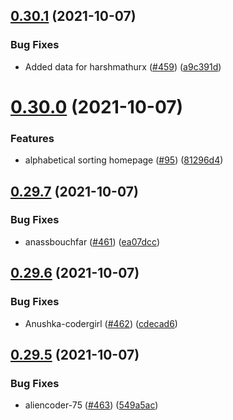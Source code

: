 ## [0.30.1](https://github.com/EddieHubCommunity/LinkFree/compare/v0.30.0...v0.30.1) (2021-10-07)


### Bug Fixes

* Added data for harshmathurx ([#459](https://github.com/EddieHubCommunity/LinkFree/issues/459)) ([a9c391d](https://github.com/EddieHubCommunity/LinkFree/commit/a9c391d1bf8923a608f7181d1679d9cf1bb5a72b))



# [0.30.0](https://github.com/EddieHubCommunity/LinkFree/compare/v0.29.7...v0.30.0) (2021-10-07)


### Features

* alphabetical sorting homepage ([#95](https://github.com/EddieHubCommunity/LinkFree/issues/95)) ([81296d4](https://github.com/EddieHubCommunity/LinkFree/commit/81296d43da86f37766db7ed52018306878009d64))



## [0.29.7](https://github.com/EddieHubCommunity/LinkFree/compare/v0.29.6...v0.29.7) (2021-10-07)


### Bug Fixes

* anassbouchfar ([#461](https://github.com/EddieHubCommunity/LinkFree/issues/461)) ([ea07dcc](https://github.com/EddieHubCommunity/LinkFree/commit/ea07dcc5a55100030e3461f54abc99580aae2487))



## [0.29.6](https://github.com/EddieHubCommunity/LinkFree/compare/v0.29.5...v0.29.6) (2021-10-07)


### Bug Fixes

* Anushka-codergirl ([#462](https://github.com/EddieHubCommunity/LinkFree/issues/462)) ([cdecad6](https://github.com/EddieHubCommunity/LinkFree/commit/cdecad6980e4de50f8853000a97c0fcab6369cc8))



## [0.29.5](https://github.com/EddieHubCommunity/LinkFree/compare/v0.29.4...v0.29.5) (2021-10-07)


### Bug Fixes

* aliencoder-75 ([#463](https://github.com/EddieHubCommunity/LinkFree/issues/463)) ([549a5ac](https://github.com/EddieHubCommunity/LinkFree/commit/549a5ac1791e7f9d0f80f74b9af48caa257ff254))



